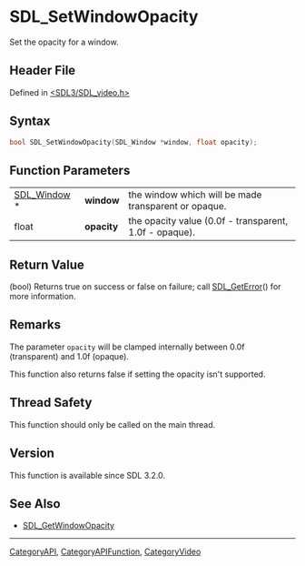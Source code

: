 # SDL_SetWindowOpacity

Set the opacity for a window.

## Header File

Defined in [<SDL3/SDL_video.h>](https://github.com/libsdl-org/SDL/blob/main/include/SDL3/SDL_video.h)

## Syntax

```c
bool SDL_SetWindowOpacity(SDL_Window *window, float opacity);
```

## Function Parameters

|                            |             |                                                        |
| -------------------------- | ----------- | ------------------------------------------------------ |
| [SDL_Window](SDL_Window) * | **window**  | the window which will be made transparent or opaque.   |
| float                      | **opacity** | the opacity value (0.0f - transparent, 1.0f - opaque). |

## Return Value

(bool) Returns true on success or false on failure; call
[SDL_GetError](SDL_GetError)() for more information.

## Remarks

The parameter `opacity` will be clamped internally between 0.0f
(transparent) and 1.0f (opaque).

This function also returns false if setting the opacity isn't supported.

## Thread Safety

This function should only be called on the main thread.

## Version

This function is available since SDL 3.2.0.

## See Also

- [SDL_GetWindowOpacity](SDL_GetWindowOpacity)






----
[CategoryAPI](CategoryAPI), [CategoryAPIFunction](CategoryAPIFunction), [CategoryVideo](CategoryVideo)

